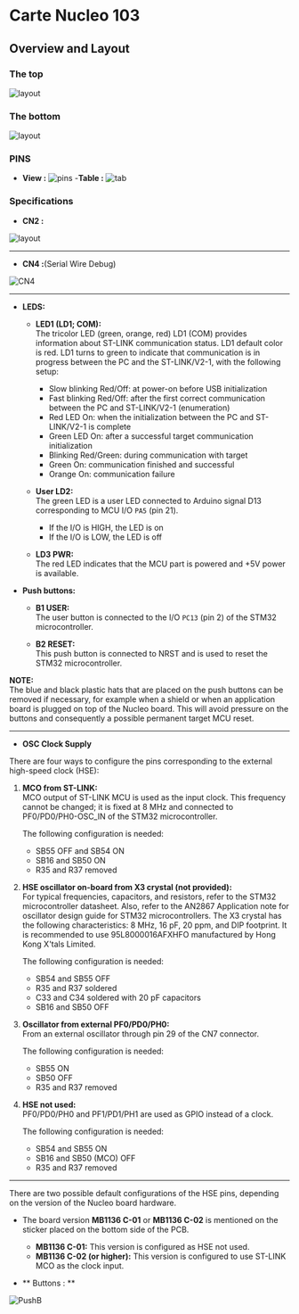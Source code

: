 # Carte Nucleo 103
## Overview and Layout
### The top 
![layout](./layout.png)
### The bottom 
![layout](./layout_bottom.png)
### PINS 
- **View :** 
![pins](./pins.png)
-**Table :**
![tab](./tab.png)
### Specifications
- **CN2 :** 

![layout](./CN2_.png)

---

- **CN4 :**(Serial Wire Debug)

![CN4](./CN4.png)


---

- **LEDS:** 

  - **LED1 (LD1; COM):**  
    The tricolor LED (green, orange, red) LD1 (COM) provides information about ST-LINK
    communication status. LD1 default color is red. LD1 turns to green to indicate that
    communication is in progress between the PC and the ST-LINK/V2-1, with the following setup:

      - Slow blinking Red/Off: at power-on before USB initialization
      - Fast blinking Red/Off: after the first correct communication between the PC and ST-LINK/V2-1 (enumeration)
      - Red LED On: when the initialization between the PC and ST-LINK/V2-1 is complete
      - Green LED On: after a successful target communication initialization
      - Blinking Red/Green: during communication with target
      - Green On: communication finished and successful
      - Orange On: communication failure

  - **User LD2:**  
    The green LED is a user LED connected to Arduino signal D13 corresponding to MCU I/O `PA5` (pin 21).

      - If the I/O is HIGH, the LED is on
      - If the I/O is LOW, the LED is off

  - **LD3 PWR:**  
    The red LED indicates that the MCU part is powered and +5V power is available.

- **Push buttons:**

  - **B1 USER:**  
    The user button is connected to the I/O `PC13` (pin 2) of the STM32 microcontroller.

  - **B2 RESET:**  
    This push button is connected to NRST and is used to reset the STM32 microcontroller.

**NOTE:**  
The blue and black plastic hats that are placed on the push buttons can be removed if necessary, for example when a shield or when an application board is plugged on top of the Nucleo board. This will avoid pressure on the buttons and consequently a possible permanent target MCU reset.


---

- **OSC Clock Supply**

There are four ways to configure the pins corresponding to the external high-speed clock (HSE):

1. **MCO from ST-LINK:**  
   MCO output of ST-LINK MCU is used as the input clock. This frequency cannot be changed; it is fixed at 8 MHz and connected to PF0/PD0/PH0-OSC_IN of the STM32 microcontroller.

   The following configuration is needed:
   - SB55 OFF and SB54 ON
   - SB16 and SB50 ON
   - R35 and R37 removed

2. **HSE oscillator on-board from X3 crystal (not provided):**  
   For typical frequencies, capacitors, and resistors, refer to the STM32 microcontroller datasheet. Also, refer to the AN2867 Application note for oscillator design guide for STM32 microcontrollers. The X3 crystal has the following characteristics: 8 MHz, 16 pF, 20 ppm, and DIP footprint. It is recommended to use 95L8000016AFXHFO manufactured by Hong Kong X'tals Limited.

   The following configuration is needed:
   - SB54 and SB55 OFF
   - R35 and R37 soldered
   - C33 and C34 soldered with 20 pF capacitors
   - SB16 and SB50 OFF

3. **Oscillator from external PF0/PD0/PH0:**  
   From an external oscillator through pin 29 of the CN7 connector.

   The following configuration is needed:
   - SB55 ON
   - SB50 OFF
   - R35 and R37 removed

4. **HSE not used:**  
   PF0/PD0/PH0 and PF1/PD1/PH1 are used as GPIO instead of a clock.

   The following configuration is needed:
   - SB54 and SB55 ON
   - SB16 and SB50 (MCO) OFF
   - R35 and R37 removed

---

There are two possible default configurations of the HSE pins, depending on the version of the Nucleo board hardware.

- The board version **MB1136 C-01** or **MB1136 C-02** is mentioned on the sticker placed on the bottom side of the PCB.
  
  - **MB1136 C-01:** This version is configured as HSE not used.
  - **MB1136 C-02 (or higher):** This version is configured to use ST-LINK MCO as the clock input.

- ** Buttons : **

![PushB](./Button.png)

